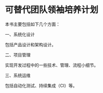 # 可替代团队领袖培养计划

本书主要包括如下几个方面：

一、系统化设计

包括产品设计和架构设计。

二、项目管理

实现开发过程中的一些技术、管理、流程小细节。

三、系统运维

包括自动化测试、持续集成（CI）等。
